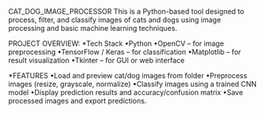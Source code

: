 CAT_DOG_IMAGE_PROCESSOR
This is a Python-based tool designed to process, filter, and classify images of cats and dogs using image processing and basic machine learning techniques.

PROJECT OVERVIEW:
*Tech Stack
  •Python
  •OpenCV – for image preprocessing
  •TensorFlow / Keras – for classification
  •Matplotlib – for result visualization
  •Tkinter – for GUI or web interface
  
*FEATURES
  •Load and preview cat/dog images from folder
  •Preprocess images (resize, grayscale, normalize)
  •Classify images using a trained CNN model
  •Display prediction results and accuracy/confusion matrix
  •Save processed images and export predictions.




